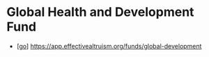 # Global Health and Development Fund

- [[go]] https://app.effectivealtruism.org/funds/global-development


[//begin]: # "Autogenerated link references for markdown compatibility"
[go]: go "Go"
[//end]: # "Autogenerated link references"
